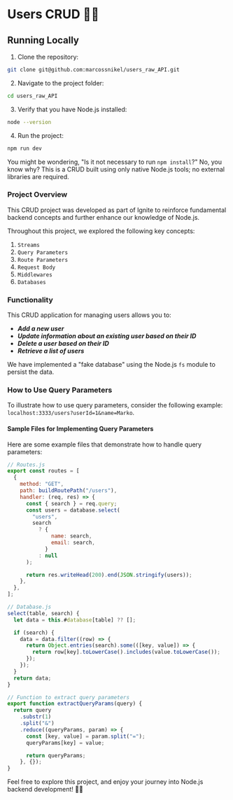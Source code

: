 # Users CRUD 🚀🤩

## Running Locally

1. Clone the repository:

```bash
git clone git@github.com:marcossnikel/users_raw_API.git
```

2. Navigate to the project folder:

```bash
cd users_raw_API
```

3. Verify that you have Node.js installed:

```bash
node --version
```

4. Run the project:

```bash
npm run dev
```

You might be wondering, "Is it not necessary to run `npm install`?" No, you know why? This is a CRUD built using only native Node.js tools; no external libraries are required.

### Project Overview

This CRUD project was developed as part of Ignite to reinforce fundamental backend concepts and further enhance our knowledge of Node.js.

Throughout this project, we explored the following key concepts:

1. `Streams`
2. `Query Parameters`
3. `Route Parameters`
4. `Request Body`
5. `Middlewares`
6. `Databases`

### Functionality

This CRUD application for managing users allows you to:

- **_Add a new user_**
- **_Update information about an existing user based on their ID_**
- **_Delete a user based on their ID_**
- **_Retrieve a list of users_**

We have implemented a "fake database" using the Node.js `fs` module to persist the data.

### How to Use Query Parameters

To illustrate how to use query parameters, consider the following example: `localhost:3333/users?userId=1&name=Marko`.

#### Sample Files for Implementing Query Parameters

Here are some example files that demonstrate how to handle query parameters:

```javascript
// Routes.js
export const routes = [
  {
    method: "GET",
    path: buildRoutePath("/users"),
    handler: (req, res) => {
      const { search } = req.query;
      const users = database.select(
        "users",
        search
          ? {
              name: search,
              email: search,
            }
          : null
      );

      return res.writeHead(200).end(JSON.stringify(users));
    },
  },
];

// Database.js
select(table, search) {
  let data = this.#database[table] ?? [];

  if (search) {
    data = data.filter((row) => {
      return Object.entries(search).some(([key, value]) => {
        return row[key].toLowerCase().includes(value.toLowerCase());
      });
    });
  }
  return data;
}

// Function to extract query parameters
export function extractQueryParams(query) {
  return query
    .substr(1)
    .split("&")
    .reduce((queryParams, param) => {
      const [key, value] = param.split("=");
      queryParams[key] = value;

      return queryParams;
    }, {});
}
```

Feel free to explore this project, and enjoy your journey into Node.js backend development! 🚀🤓
